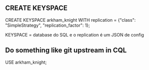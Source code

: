 ## CREATE KEYSPACE

  CREATE KEYSPACE arkham_knight WITH replication = {"class": "SimpleStrategy", "replication_factor": 1};

  KEYSPACE = database do SQL e o replication é um JSON de config

## Do something like git upstream in CQL

  USE arkham_knight;
